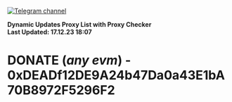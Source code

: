 [![Telegram channel](https://img.shields.io/endpoint?url=https://runkit.io/damiankrawczyk/telegram-badge/branches/master?url=https://t.me/n4z4v0d)](https://t.me/n4z4v0d) 

**Dynamic Updates Proxy List with Proxy Checker**  
**Last Updated: 17.12.23 18:07**

# DONATE (_any evm_) - 0xDEADf12DE9A24b47Da0a43E1bA70B8972F5296F2
